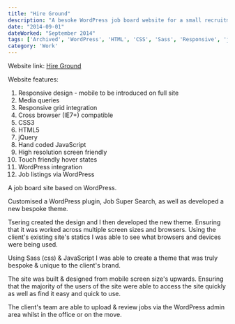 ```yaml
---
title: "Hire Ground"
description: "A besoke WordPress job board website for a small recruitment agency based in London."
date: "2014-09-01"
dateWorked: "September 2014"
tags: ['Archived', 'WordPress', 'HTML', 'CSS', 'Sass', 'Responsive', 'jQuery', 'Freelance']
category: 'Work'
---
```


Website link: [Hire Ground](https://hire-ground.co.uk)

Website features:

1. Responsive design - mobile to be introduced on full site
2. Media queries
3. Responsive grid integration
4. Cross browser (IE7+) compatible
5. CSS3
6. HTML5
7. jQuery
8. Hand coded JavaScript
9. High resolution screen friendly
10. Touch friendly hover states
11. WordPress integration
12. Job listings via WordPress

A job board site based on WordPress.

Customised a WordPress plugin, Job Super Search, as well as developed a new bespoke theme.

Tsering created the design and I then developed the new theme. Ensuring that it was worked across multiple screen sizes and browsers. Using the client's existing site's statics I was able to see what browsers and devices were being used.

Using Sass (css) & JavaScript I was able to create a theme that was truly bespoke & unique to the client's brand.

The site was built & designed from mobile screen size's upwards. Ensuring that the majority of the users of the site were able to access the site quickly as well as find it easy and quick to use.

The client's team are able to upload & review jobs via the WordPress admin area whilst in the office or on the move.